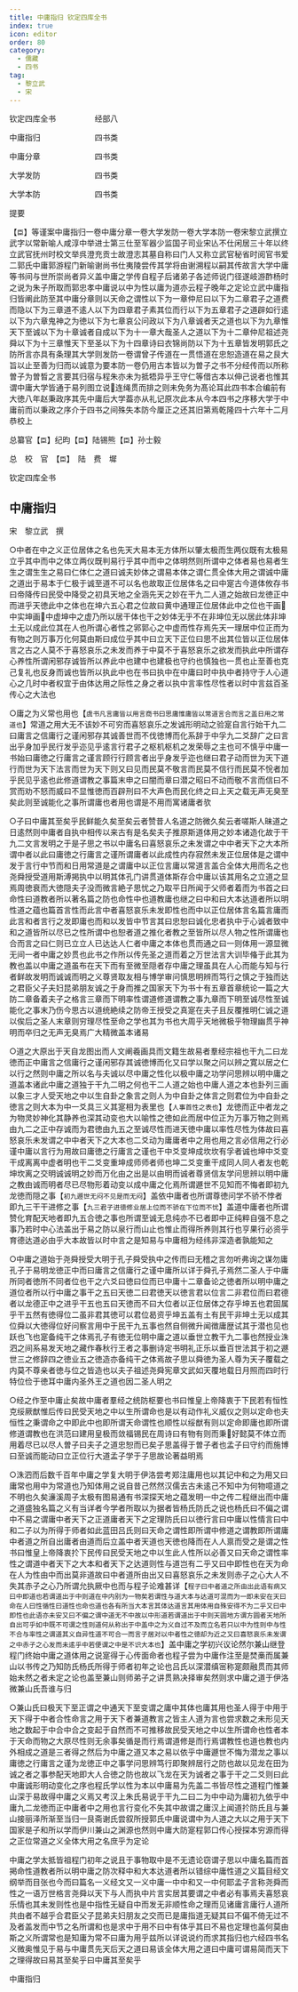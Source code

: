 ```yaml
---
title: 中庸指归 钦定四库全书
index: true
icon: editor
order: 80
category:
  - 儒藏
  - 四书
tag:
  - 黎立武
  - 宋
---
```


钦定四库全书　　　　　经部八  

中庸指归　　　　　　　四书类  

中庸分章　　　　　　　四书类  

大学发防　　　　　　　四书类  

大学本防　　　　　　　四书类  

提要  

【`臣`】等谨案中庸指归一卷中庸分章一卷大学发防一卷大学本防一卷宋黎立武撰立武字以常新喻人咸淳中举进士第三仕至军器少监国子司业宋亾不仕闲居三十年以终立武官抚州时校文举呉澄充贡士故澄志其墓自称曰门人又称立武官秘省时阅官书爱二郭氏中庸郭游程门新喻谢尚书仕夷陵尝传其学将由谢溯程以嗣其传故言大学中庸等书间与世所崇尚者异义盖中庸之学传自程子后诸弟子各述师说门径遂岐游酢杨时之说为朱子所取而郭忠孝中庸说以中为性以庸为道亦云程子晚年之定论立武中庸指归皆阐此防至其中庸分章则以天命之谓性以下为一章仲尼曰以下为二章君子之道费而隐以下为三章道不逺人以下为四章君子素其位而行以下为五章君子之道辟如行逺以下为六章鬼神之为徳以下为七章哀公问政以下为八章诚者天之道也以下为九章惟天下至诚以下为十章诚者自成以下为十一章大哉圣人之道以下为十二章仲尼祖述尧舜以下为十三章惟天下至圣以下为十四章诗曰衣锦尚防以下为十五章皆发明郭氏之防所言亦具有条理其大学则发防一卷谓曾子传道在一贯悟道在忠恕造道在易之艮大旨以止至善为归而以诚意为要本防一卷仍用古本皆以为曽子之书不分经传而以所称曽子为曽晳之言要其归宿与程朱亦未为抵牾异乎王守仁等借古本以伸己说者也惟其谓中庸大学皆通于易列图立说连绳贯而排之则未免务为髙论耳此四书本合编前有大徳八年赵秉政序其先中庸后大学葢亦从礼记原次此本从今本四书之序移大学于中庸前而以秉政之序介于四书之间殊失本防今厘正之还其旧第焉乾隆四十六年十二月恭校上  

总纂官【`臣`】纪昀【`臣`】陆锡熊【`臣`】孙士毅  

总　校　官　【`臣`】　陆　费　墀  

钦定四库全书  

## 中庸指归  

宋　黎立武　撰  

○中者在中之义正位居体之名也先天大易本无方体所以肇太极而生两仪既有太极易立乎其中而中之体立两仪既判易行乎其中而中之体明然则所谓中之体者易也易者生生之谓生生之易曰仁体仁之道曰诚夫妙体之谓易本体之谓仁贯全体大用之谓诚中庸之道出于易本于仁极于诚至道不可以名也故取正位居体名之曰中寔古今道体攸存书曰帝降传曰民受中降受之初具天地之全涵先天之妙在干九二人道之始故曰龙徳正中而进乎天徳此中之体也在坤六五心君之位故曰黄中通理正位居体此中之位也干画中实坤画中虚坤中之虚乃所以居干体也干之妙体无乎不在非坤位无以居此体非坤土无以成此位其在人也所谓心者性之郛郭心之中虚而性存焉先天一理居中位正而为有物之则万事万化何莫由斯曰成位乎其中曰立天下正位曰思不出其位皆以正位居体言之古之人莫不于喜怒哀乐之未发而养于中莫不于喜怒哀乐之欲发而执此中所谓存心养性所谓闲邪存诚皆所以养此中也建中也建极也守约也慎独也一贯也止至善也克己复礼也反身而诚也皆所以执此中也在书曰执中在中庸曰时中执中者持守于人心道心之几时中者权宜于由体达用之际性之身之者以执中言率性尽性者以时中言兹百圣传心之大法也  

○庸之为义常也用也【`虞书凡言庸皆以用言商书曰思庸惟庸皆以常道言合而言之盖日用之常道也`】常道之用大无不该妙不可穷而喜怒哀乐之发诚形明动之验寔自言行始干九二曰庸言之信庸行之谨闲邪存其诚善世而不伐徳博而化系辞于中孚九二爻辞广之曰言出乎身加乎民行发乎迩见乎逺言行君子之枢机枢机之发荣辱之主也可不慎乎中庸一书始曰庸徳之行庸言之谨言顾行行顾言者出乎身发乎迩也继曰君子动而世为天下道行而世为天下法言而世为天下则又曰见而民莫不敬言而民莫不信行而民莫不恱者加乎民见乎逺也此修道谓教之事篇末申之曰闇而章曰潜之昭曰不动而敬不言而信曰不赏而劝不怒而威曰不显惟徳而百辟刑曰不大声色而民化终之曰上天之载无声无臭至矣此则至诚能化之事所谓庸也者用也谓是不用而寓诸庸者欤  

○子曰中庸其至矣乎民鲜能久矣至矣云者赞昔人名道之防微久矣云者嗟斯人昧道之日逺然则中庸者自执中相传以来古有是名矣夫子推原斯道体用之妙本诸造化故于干九二文言发明之于是子思之书以中庸名曰喜怒哀乐之未发谓之中中者天下之大本所谓中者以此曰庸徳之行庸言之谨所谓庸者以此成性内存寂然未发正位居体是之谓中发于言行中节而和日用常道是之谓庸中以正位言庸以常道言盖合全体大用而名之也尧舜授受道用斯溥掲执中以明其体孔门讲贯道体斯存合中庸以该其用名之立道之显焉周徳衰而大徳隠夫子没而微言絶子思忧之乃取平日所闻于父师者着而为书首之曰命性曰道教者所以著名篇之防也命性中也道教庸也继之曰中和曰大本达道者所以明性道之蕴也篇首言性而此言中者喜怒哀乐未发即性也而中以正位居体言名篇言庸而此言和者言行之发即庸也而和以发皆中节言其曰忠恕曰诚化忠者执中于心诚者致中和之道皆所以尽已之性所谓中也恕者道之推化者教之至皆所以尽人物之性所谓庸也合而言之曰仁则已立立人已达达人仁者中庸之本体也贯而通之曰一则体用一源显微无间一者中庸之妙贯也此书之作所以传先圣之道而着之万世法言大训毕偹于此其为教也盖以中庸之道虽布在天下而有至微至隠者存中庸之理虽具在人心而能与知与行者鲜故发明而诚诚而明之义尊贤取友相与博学审问慎思明辨而笃行之慎之于独而达之君臣父子夫妇昆弟朋友诚之于身而推之国家天下为书十有五章首章统论一篇之大防二章备着夫子之格言三章而下明率性谓道修道谓教之事九章而下明至诚尽性至诚能化之事末乃伤今思古以道统絶续之防帝王授受之真寔在夫子且反覆推明仁诚之道以俟后之圣人末章则穷理尽性至命之学也其为书也大周乎天地微极乎物理幽贯乎神明而卒归之无声无臭焉广大精微盖本诸易  

○道之大原出于天自龙图出而人文阐羲画具而文籍生故易者羣经宗祖也干九二曰龙徳而正中庸言之信庸行之谨闲邪存其诚徳博而化又曰学以聚之问以辨之寛以居之仁以行之然则中庸之所以名与夫诚以尽中庸之性化以极中庸之功学问思辨以明中庸之道盖本诸此中庸之道独于干九二明之何也干二人道之始也中庸人道之本也卦列三画以象三才人受天地之中以生自卦之象言之则人为中自卦之体言之则君位为中自卦之徳言之则大本为中一爻具三义其寔相为表里也【`人事首性之表也`】龙徳而正中者龙之为物灵妙神化其静养也深其动变也大以喻性之徳如此而居中位正为万事万物之则焉由九二之正中存诚而为君徳由九五之至诚尽性而进天徳中庸以率性尽性为体故曰喜怒哀乐未发谓之中中者天下之大本也二爻动为庸庸者中之用也用之言必信用之行必谨中庸以言行为用故曰庸徳之行庸言之谨也干中爻变坤成坎坎有孚者诚也坤中爻变干成离离中虚者明也干二爻变重坤成师师者师也坤二爻变重干成同人同人者友也乾坤坎离之交明诚诚明之妙而万化由之出是以由明而诚者尊贤信友学问思辨以明中庸之教由诚而明者尽已尽物形着动变以成中庸之化焉所谓遯世不见知而不悔者即初九龙徳而隠之事【`初九遯世无闷不见是而无闷`】盖依中庸者也所谓尊徳问学不骄不悖者即九三干干进修之事【`九三君子进徳修业居上位而不骄在下位而不忧`】盖道中庸者也所谓赞化育配天地者即九五合徳之事也所谓至诚无息纯亦不已者即中正纯粹自强不息之事乃若时中心法盖出于易之防以泉行而山止也惟止而得所养则其行也亨果行必资乎育德达道必由乎大本故皆以时中言之是知易与中庸相为经纬非深造者孰能知之  

○中庸之道始于尧舜授受大明于孔子舜受执中之传而曰无稽之言勿听弗询之谋勿庸孔子于易明龙徳正中而曰庸言之信庸行之谨中庸所以详于舜孔子焉然二圣人于中庸所同者徳所不同者位也干之六爻曰徳曰位而已中庸十二章备论之徳者所以明中庸之道位者所以行中庸之事干之五曰天徳二曰君徳天以徳言君以位言二非君位而曰君德者以龙德正中之进乎干五也五曰天徳而不曰大位者以正位居体之存乎坤五也君固属乎干五然有徳得位二虽非君其徳可以君位曷资乎坤五盖有土有民干非坤土无以成其位舜以大徳得位好问察言用中于民干九五事也然自侧微升闻徴庸歴试其于潜也见也跃也飞也寔备纯干之体焉孔子有徳无位明中庸之道以垂世立教干九二事也然授业洙泗之间系易发天地之藏作春秋行王者之事删诗定书明礼正乐以垂百世法其于初之遯世三之修辞四之徳业五之徳造亦备纯干之体焉故子思以舜徳为圣人尊为天子覆载之内莫不尊亲者徳与位之皆造也以夫子祖述尧舜宪章文武如天覆地载日月照而四时行特位俭于徳耳中庸内圣外王之道也因二圣人明之  

○经之作至中庸止矣故中庸者羣经之统防枢要也书曰惟皇上帝降衷于下民若有恒性克绥厥猷惟后传曰民受天地之中以生所谓命也是以有动作礼义威仪之则以定命也夫恒性之秉谓命之中即此中也即所谓天命谓性也顺性以绥猷有则以定命即庸也即所谓修道谓教也在洪范曰建用皇极而敛福锡民在周诗曰有物有则而秉好懿莫不体立而用着尽已以尽人曽子曰夫子之道忠恕而已矣子思盖得于曽子者也孟子曰守约而施博曰至诚而能动曰立正位行大道孟子学于子思故论著益明焉  

○洙泗而后数千百年中庸之学复大明于伊洛尝考郑注庸用也以其记中和之为用又曰庸常也用中为常道也乃知体用之说自昔己然然汉儒去古未逺己不知中为何物噫道之不明也久矣濓溪周子太极有图易通有书深探天地之蕴发明一中之传二程继出而中庸之道盛独名篇之义有当详者今学者所取以为据者皆杨氏防氏之说也杨氏曰不偏之谓中不易之谓庸中者天下之正道庸者天下之定理防氏曰以徳行言曰中庸以性情言曰中和二子以为所得于师者如此蓝田吕氏则曰天命之谓性即所谓中修道之谓教即所谓庸中者道之所自出庸者由道而后立盖中者天道也天徳也降而在人人禀而受之是谓之性书曰惟皇上帝降衷扵下民传曰民受天地之中以生此人性所以必善又曰天命之谓性率性之谓道中者天下之大本和者天下之达道则性与道岂有二乎又曰中即性也在天为命在人为性由中而出莫非道故曰中者道所由出又曰喜怒哀乐之未发则赤子之心大人不失其赤子之心乃所谓允执厥中也而与程子论难甚详【`程子曰中者道之所由出此语有病又曰中即道也若谓道出于中则道在中内别为一物矣若谓性与道大本与达道可混而为一即未安在天曰命在人曰性循性曰道性也命也道也各有所当大本言其体达道言其用体用自殊安得不为二乎又曰中即性也此语亦未安又曰不偏之谓中道无不中故以中形道若谓道出于中则天圆地方谓方圆者天地所自出可乎如中既不可谓之性则道何从称出于中盖中之为义自过不及而立名若只以中为性则中与性不合与率性之谓道其义自异性道不可合一而言子居对以中者性之徳却为近之又曰喜怒哀乐未发谓之中赤子之心发而未逺乎中若便谓之中是不识大本也`】盖中庸之学初兴议论然尔兼山继登程门终始中庸之道体用之说寔得于心传面命者也程子尝为中庸作注至是焚槀而属兼山以书传之乃知防氏杨氏所得于师者初年之论也吕氏以深潜缜宻称寔颇融贯而其师始未然之者未定之论也盖至兼山则师弟子之讲贯熟决择审矣然则求中庸之道于伊洛微兼山氏吾谁与归  

○兼山氏曰极天下至正谓之中通天下至变谓之庸中其体也庸其用也圣人得于中用于天下得于中者合性命言之用于天下者兼道教言之皆主人道为言也尝求数之未形见天地之数起于中合中合之变起于自然而不可推移故民受天地之中以生所谓命也性者本于天命而物之大原尽性则无余事矣循是而行焉谓道修是而行焉谓教性也道也教也内外相成之道是三者得之然后为中庸之道又本之易以依乎中庸遯世不悔为潜龙之事以庸徳之行庸言之谨为龙徳正中之事学问思辨笃行即聚辨居行之防也故以见龙在田为诚之者之事参配天地即大人合徳之防也故以飞龙在天为诚者之事于干之二爻则曰此中庸诚形明动变化之序也程氏学以性为本以中庸易为先盖二书皆尽性之道程门惟兼山深于易故得中庸之义焉又考汉上朱氏易说于干九二曰二为中中动为庸初九依乎中庸九二龙徳而正中庸者中之用也言行变化不失其中故谓之庸汉上闻道扵防氏且与兼山接丽泽所渐至当归一艮斋谢氏尝叙所授郭氏中庸说谓中为人道之大以之用于天下国家是子和所以学而伊川兼山之渊源也然则中庸大防寔程郭口传心授探本穷源而得之正位常道之义全体大用之名庶乎为定论  

中庸之学太抵皆祖程门初年之说且于事物取中是不无遗论窃谓子思以中庸名篇而首掲命性道教者所以明中庸之防次释中和大本达道者所以错综中庸性道之义篇目经文纲举而目张也今而曰篇名一义经文又一义中庸一中中和又一中何耶孟子言称尧舜而性之一语万世格言尧舜以天下与人而执中片言实居其要谓之中者必有事焉夫喜怒哀乐情也其未发则性也是中指性无疑自中而发无非顺性命之理而见诸庸言庸行人道所共由者不越乎合君臣父子昆弟夫妇朋友之交而已是庸指道无疑其曰不偏不倚无过不及者盖发而中节之名所谓和也是求中于用不曰中有体乎其曰不易也定理也盖何莫由斯之义所谓常也是知庸为常不曰庸为用乎兹所以详说说约而求其指归也六经四书名义微奥惟见于易与中庸贯先天后天之道曰易该全体大用之道曰中庸可谓易简而天下之理得故曰易其至矣乎曰中庸其至矣乎  

中庸指归  
